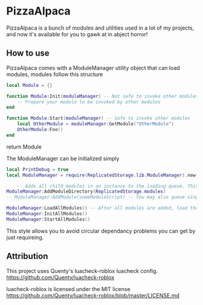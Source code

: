 # PizzaAlpaca

PizzaAlpaca is a bunch of modules and utilities used in a lot of my projects, and now it's available for you to gawk at in abject horror!

## How to use

PizzaAlpaca comes with a ModuleManager utility object that can load modules, modules follow this structure

```lua
local Module = {}

function Module:Init(moduleManager) -- Not safe to invoke other modules, they may not have initialized yet.
    -- Prepare your module to be invoked by other modules
end

function Module:Start(moduleManager) -- Safe to invoke other modules
    local OtherModule = moduleManager:GetModule("OtherModule")
    OtherModule:Foo()
end
```

return Module

The ModuleManager can be initialized simply

```lua
local PrintDebug = true
local ModuleManager = require(ReplicatedStorage.lib.ModuleManager).new(PrintDebug) -- Create new modulemanager with debug prints on

    -- Adds all child modules in an instance to the loading queue. This is not recursive.
ModuleManager:AddModuleDirectory(ReplicatedStorage.modules)
-- ModuleManager:AddModule(someModuleScript) -- You may also queue singular modules if you want

ModuleManager:LoadAllModules() -- After all modules are added, load them, init them, then start them.
ModuleManager:InitAllModules()
ModuleManager:StartAllModules()
```

This style allows you to avoid circular dependancy problems you can get by just requireing.

## Attribution
This project uses Quenty's luacheck-roblox luacheck config. https://github.com/Quenty/luacheck-roblox

luacheck-roblox is licensed under the MIT license https://github.com/Quenty/luacheck-roblox/blob/master/LICENSE.md